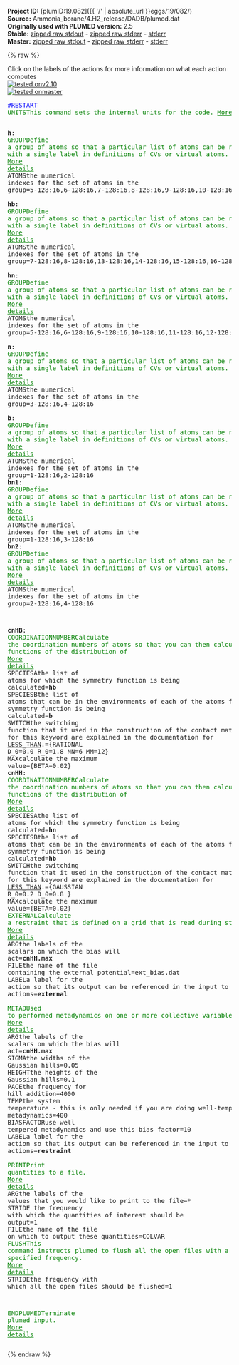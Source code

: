 **Project ID:** [plumID:19.082]({{ '/' | absolute_url }}eggs/19/082/)  
**Source:** Ammonia_borane/4.H2_release/DADB/plumed.dat  
**Originally used with PLUMED version:** 2.5  
**Stable:** [zipped raw stdout](plumed.dat.plumed.stdout.txt.zip) - [zipped raw stderr](plumed.dat.plumed.stderr.txt.zip) - [stderr](plumed.dat.plumed.stderr)  
**Master:** [zipped raw stdout](plumed.dat.plumed_master.stdout.txt.zip) - [zipped raw stderr](plumed.dat.plumed_master.stderr.txt.zip) - [stderr](plumed.dat.plumed_master.stderr)  

{% raw %}
<div class="plumedpreheader">
<div class="headerInfo" id="value_details_data/Ammonia_borane/4.H2_release/DADB/plumed.dat"> Click on the labels of the actions for more information on what each action computes </div>
<div class="containerBadge">
<div class="headerBadge"><a href="plumed.dat.plumed.stderr"><img src="https://img.shields.io/badge/v2.10-passing-green.svg" alt="tested onv2.10" /></a></div>
<div class="headerBadge"><a href="plumed.dat.plumed_master.stderr"><img src="https://img.shields.io/badge/master-passing-green.svg" alt="tested onmaster" /></a></div>
</div>
</div>
<pre class="plumedlisting">
<span style="color:blue" class="comment">#RESTART</span>
<span class="plumedtooltip" style="color:green">UNITS<span class="right">This command sets the internal units for the code. <a href="https://www.plumed.org/doc-master/user-doc/html/UNITS" style="color:green">More details</a><i></i></span></span> <span class="plumedtooltip">LENGTH<span class="right">the units of lengths<i></i></span></span>=A

<span style="display:none;" id="data/Ammonia_borane/4.H2_release/DADB/plumed.dat">The UNITS action with label <b></b> calculates something</span><b name="data/Ammonia_borane/4.H2_release/DADB/plumed.dath" onclick='showPath("data/Ammonia_borane/4.H2_release/DADB/plumed.dat","data/Ammonia_borane/4.H2_release/DADB/plumed.dath","data/Ammonia_borane/4.H2_release/DADB/plumed.dath","brown")'>h</b>: <span class="plumedtooltip" style="color:green">GROUP<span class="right">Define a group of atoms so that a particular list of atoms can be referenced with a single label in definitions of CVs or virtual atoms. <a href="https://www.plumed.org/doc-master/user-doc/html/GROUP" style="color:green">More details</a><i></i></span></span> <span class="plumedtooltip">ATOMS<span class="right">the numerical indexes for the set of atoms in the group<i></i></span></span>=5-128:16,6-128:16,7-128:16,8-128:16,9-128:16,10-128:16,11-128:16,12-128:16,13-128:16,14-128:16,15-128:16,16-128:16   
<span style="display:none;" id="data/Ammonia_borane/4.H2_release/DADB/plumed.dath">The GROUP action with label <b>h</b> calculates something</span><b name="data/Ammonia_borane/4.H2_release/DADB/plumed.dathb" onclick='showPath("data/Ammonia_borane/4.H2_release/DADB/plumed.dat","data/Ammonia_borane/4.H2_release/DADB/plumed.dathb","data/Ammonia_borane/4.H2_release/DADB/plumed.dathb","brown")'>hb</b>: <span class="plumedtooltip" style="color:green">GROUP<span class="right">Define a group of atoms so that a particular list of atoms can be referenced with a single label in definitions of CVs or virtual atoms. <a href="https://www.plumed.org/doc-master/user-doc/html/GROUP" style="color:green">More details</a><i></i></span></span> <span class="plumedtooltip">ATOMS<span class="right">the numerical indexes for the set of atoms in the group<i></i></span></span>=7-128:16,8-128:16,13-128:16,14-128:16,15-128:16,16-128:16  
<span style="display:none;" id="data/Ammonia_borane/4.H2_release/DADB/plumed.dathb">The GROUP action with label <b>hb</b> calculates something</span><b name="data/Ammonia_borane/4.H2_release/DADB/plumed.dathn" onclick='showPath("data/Ammonia_borane/4.H2_release/DADB/plumed.dat","data/Ammonia_borane/4.H2_release/DADB/plumed.dathn","data/Ammonia_borane/4.H2_release/DADB/plumed.dathn","brown")'>hn</b>: <span class="plumedtooltip" style="color:green">GROUP<span class="right">Define a group of atoms so that a particular list of atoms can be referenced with a single label in definitions of CVs or virtual atoms. <a href="https://www.plumed.org/doc-master/user-doc/html/GROUP" style="color:green">More details</a><i></i></span></span> <span class="plumedtooltip">ATOMS<span class="right">the numerical indexes for the set of atoms in the group<i></i></span></span>=5-128:16,6-128:16,9-128:16,10-128:16,11-128:16,12-128:16  
<span style="display:none;" id="data/Ammonia_borane/4.H2_release/DADB/plumed.dathn">The GROUP action with label <b>hn</b> calculates something</span><b name="data/Ammonia_borane/4.H2_release/DADB/plumed.datn" onclick='showPath("data/Ammonia_borane/4.H2_release/DADB/plumed.dat","data/Ammonia_borane/4.H2_release/DADB/plumed.datn","data/Ammonia_borane/4.H2_release/DADB/plumed.datn","brown")'>n</b>: <span class="plumedtooltip" style="color:green">GROUP<span class="right">Define a group of atoms so that a particular list of atoms can be referenced with a single label in definitions of CVs or virtual atoms. <a href="https://www.plumed.org/doc-master/user-doc/html/GROUP" style="color:green">More details</a><i></i></span></span> <span class="plumedtooltip">ATOMS<span class="right">the numerical indexes for the set of atoms in the group<i></i></span></span>=3-128:16,4-128:16   
<span style="display:none;" id="data/Ammonia_borane/4.H2_release/DADB/plumed.datn">The GROUP action with label <b>n</b> calculates something</span><b name="data/Ammonia_borane/4.H2_release/DADB/plumed.datb" onclick='showPath("data/Ammonia_borane/4.H2_release/DADB/plumed.dat","data/Ammonia_borane/4.H2_release/DADB/plumed.datb","data/Ammonia_borane/4.H2_release/DADB/plumed.datb","brown")'>b</b>: <span class="plumedtooltip" style="color:green">GROUP<span class="right">Define a group of atoms so that a particular list of atoms can be referenced with a single label in definitions of CVs or virtual atoms. <a href="https://www.plumed.org/doc-master/user-doc/html/GROUP" style="color:green">More details</a><i></i></span></span> <span class="plumedtooltip">ATOMS<span class="right">the numerical indexes for the set of atoms in the group<i></i></span></span>=1-128:16,2-128:16 
<span style="display:none;" id="data/Ammonia_borane/4.H2_release/DADB/plumed.datb">The GROUP action with label <b>b</b> calculates something</span><b name="data/Ammonia_borane/4.H2_release/DADB/plumed.datbn1" onclick='showPath("data/Ammonia_borane/4.H2_release/DADB/plumed.dat","data/Ammonia_borane/4.H2_release/DADB/plumed.datbn1","data/Ammonia_borane/4.H2_release/DADB/plumed.datbn1","brown")'>bn1</b>: <span class="plumedtooltip" style="color:green">GROUP<span class="right">Define a group of atoms so that a particular list of atoms can be referenced with a single label in definitions of CVs or virtual atoms. <a href="https://www.plumed.org/doc-master/user-doc/html/GROUP" style="color:green">More details</a><i></i></span></span> <span class="plumedtooltip">ATOMS<span class="right">the numerical indexes for the set of atoms in the group<i></i></span></span>=1-128:16,3-128:16 
<span style="display:none;" id="data/Ammonia_borane/4.H2_release/DADB/plumed.datbn1">The GROUP action with label <b>bn1</b> calculates something</span><b name="data/Ammonia_borane/4.H2_release/DADB/plumed.datbn2" onclick='showPath("data/Ammonia_borane/4.H2_release/DADB/plumed.dat","data/Ammonia_borane/4.H2_release/DADB/plumed.datbn2","data/Ammonia_borane/4.H2_release/DADB/plumed.datbn2","brown")'>bn2</b>: <span class="plumedtooltip" style="color:green">GROUP<span class="right">Define a group of atoms so that a particular list of atoms can be referenced with a single label in definitions of CVs or virtual atoms. <a href="https://www.plumed.org/doc-master/user-doc/html/GROUP" style="color:green">More details</a><i></i></span></span> <span class="plumedtooltip">ATOMS<span class="right">the numerical indexes for the set of atoms in the group<i></i></span></span>=2-128:16,4-128:16 

<span style="display:none;" id="data/Ammonia_borane/4.H2_release/DADB/plumed.datbn2">The GROUP action with label <b>bn2</b> calculates something</span><b name="data/Ammonia_borane/4.H2_release/DADB/plumed.datcnHB" onclick='showPath("data/Ammonia_borane/4.H2_release/DADB/plumed.dat","data/Ammonia_borane/4.H2_release/DADB/plumed.datcnHB","data/Ammonia_borane/4.H2_release/DADB/plumed.datcnHB","brown")'>cnHB</b>: <span class="plumedtooltip" style="color:green">COORDINATIONNUMBER<span class="right">Calculate the coordination numbers of atoms so that you can then calculate functions of the distribution of <a href="https://www.plumed.org/doc-master/user-doc/html/COORDINATIONNUMBER" style="color:green">More details</a><i></i></span></span> <span class="plumedtooltip">SPECIESA<span class="right">the list of atoms for which the symmetry function is being calculated<i></i></span></span>=<b name="data/Ammonia_borane/4.H2_release/DADB/plumed.dathb">hb</b> <span class="plumedtooltip">SPECIESB<span class="right">the list of atoms that can be in the environments of each of the atoms for which the symmetry function is being calculated<i></i></span></span>=<b name="data/Ammonia_borane/4.H2_release/DADB/plumed.datb">b</b> <span class="plumedtooltip">SWITCH<span class="right">the switching function that it used in the construction of the contact matrix. Options for this keyword are explained in the documentation for <a href="https://www.plumed.org/doc-master/user-doc/html/LESS_THAN">LESS_THAN</a>.<i></i></span></span>={RATIONAL D_0=0.0 R_0=1.8 NN=6 MM=12} <span class="plumedtooltip">MAX<span class="right">calculate the maximum value<i></i></span></span>={BETA=0.02}
<span style="display:none;" id="data/Ammonia_borane/4.H2_release/DADB/plumed.datcnHB">The COORDINATIONNUMBER action with label <b>cnHB</b> calculates the following quantities:<table  align="center" frame="void" width="95%" cellpadding="5%"><tr><td width="5%"><b> Quantity </b>  </td><td><b> Description </b> </td></tr><tr><td width="5%">cnHB.max</td><td>the maximum colvar</td></tr><tr><td width="5%">cnHB.value</td><td>the coordination numbers of the specified atoms</td></tr></table></span><b name="data/Ammonia_borane/4.H2_release/DADB/plumed.datcnHH" onclick='showPath("data/Ammonia_borane/4.H2_release/DADB/plumed.dat","data/Ammonia_borane/4.H2_release/DADB/plumed.datcnHH","data/Ammonia_borane/4.H2_release/DADB/plumed.datcnHH","brown")'>cnHH</b>: <span class="plumedtooltip" style="color:green">COORDINATIONNUMBER<span class="right">Calculate the coordination numbers of atoms so that you can then calculate functions of the distribution of <a href="https://www.plumed.org/doc-master/user-doc/html/COORDINATIONNUMBER" style="color:green">More details</a><i></i></span></span> <span class="plumedtooltip">SPECIESA<span class="right">the list of atoms for which the symmetry function is being calculated<i></i></span></span>=<b name="data/Ammonia_borane/4.H2_release/DADB/plumed.dathn">hn</b> <span class="plumedtooltip">SPECIESB<span class="right">the list of atoms that can be in the environments of each of the atoms for which the symmetry function is being calculated<i></i></span></span>=<b name="data/Ammonia_borane/4.H2_release/DADB/plumed.dathb">hb</b> <span class="plumedtooltip">SWITCH<span class="right">the switching function that it used in the construction of the contact matrix. Options for this keyword are explained in the documentation for <a href="https://www.plumed.org/doc-master/user-doc/html/LESS_THAN">LESS_THAN</a>.<i></i></span></span>={GAUSSIAN R_0=0.2 D_0=0.8 } <span class="plumedtooltip">MAX<span class="right">calculate the maximum value<i></i></span></span>={BETA=0.02}
<span style="display:none;" id="data/Ammonia_borane/4.H2_release/DADB/plumed.datcnHH">The COORDINATIONNUMBER action with label <b>cnHH</b> calculates the following quantities:<table  align="center" frame="void" width="95%" cellpadding="5%"><tr><td width="5%"><b> Quantity </b>  </td><td><b> Description </b> </td></tr><tr><td width="5%">cnHH.max</td><td>the maximum colvar</td></tr><tr><td width="5%">cnHH.value</td><td>the coordination numbers of the specified atoms</td></tr></table></span><span class="plumedtooltip" style="color:green">EXTERNAL<span class="right">Calculate a restraint that is defined on a grid that is read during start up <a href="https://www.plumed.org/doc-master/user-doc/html/EXTERNAL" style="color:green">More details</a><i></i></span></span> <span class="plumedtooltip">ARG<span class="right">the labels of the scalars on which the bias will act<i></i></span></span>=<b name="data/Ammonia_borane/4.H2_release/DADB/plumed.datcnHH">cnHH.max</b> <span class="plumedtooltip">FILE<span class="right">the name of the file containing the external potential<i></i></span></span>=ext_bias.dat <span class="plumedtooltip">LABEL<span class="right">a label for the action so that its output can be referenced in the input to other actions<i></i></span></span>=<b name="data/Ammonia_borane/4.H2_release/DADB/plumed.datexternal" onclick='showPath("data/Ammonia_borane/4.H2_release/DADB/plumed.dat","data/Ammonia_borane/4.H2_release/DADB/plumed.datexternal","data/Ammonia_borane/4.H2_release/DADB/plumed.datexternal","brown")'>external</b> 
<br/><span style="display:none;" id="data/Ammonia_borane/4.H2_release/DADB/plumed.datexternal">The EXTERNAL action with label <b>external</b> calculates the following quantities:<table  align="center" frame="void" width="95%" cellpadding="5%"><tr><td width="5%"><b> Quantity </b>  </td><td><b> Description </b> </td></tr><tr><td width="5%">external.bias</td><td>the instantaneous value of the bias potential</td></tr></table></span><span class="plumedtooltip" style="color:green">METAD<span class="right">Used to performed metadynamics on one or more collective variables. <a href="https://www.plumed.org/doc-master/user-doc/html/METAD" style="color:green">More details</a><i></i></span></span> <span class="plumedtooltip">ARG<span class="right">the labels of the scalars on which the bias will act<i></i></span></span>=<b name="data/Ammonia_borane/4.H2_release/DADB/plumed.datcnHH">cnHH.max</b> <span class="plumedtooltip">SIGMA<span class="right">the widths of the Gaussian hills<i></i></span></span>=0.05 <span class="plumedtooltip">HEIGHT<span class="right">the heights of the Gaussian hills<i></i></span></span>=0.1 <span class="plumedtooltip">PACE<span class="right">the frequency for hill addition<i></i></span></span>=4000 <span class="plumedtooltip">TEMP<span class="right">the system temperature - this is only needed if you are doing well-tempered metadynamics<i></i></span></span>=400 <span class="plumedtooltip">BIASFACTOR<span class="right">use well tempered metadynamics and use this bias factor<i></i></span></span>=10 <span class="plumedtooltip">LABEL<span class="right">a label for the action so that its output can be referenced in the input to other actions<i></i></span></span>=<b name="data/Ammonia_borane/4.H2_release/DADB/plumed.datrestraint" onclick='showPath("data/Ammonia_borane/4.H2_release/DADB/plumed.dat","data/Ammonia_borane/4.H2_release/DADB/plumed.datrestraint","data/Ammonia_borane/4.H2_release/DADB/plumed.datrestraint","brown")'>restraint</b> 
<br/><span style="display:none;" id="data/Ammonia_borane/4.H2_release/DADB/plumed.datrestraint">The METAD action with label <b>restraint</b> calculates the following quantities:<table  align="center" frame="void" width="95%" cellpadding="5%"><tr><td width="5%"><b> Quantity </b>  </td><td><b> Description </b> </td></tr><tr><td width="5%">restraint.bias</td><td>the instantaneous value of the bias potential</td></tr></table></span><span class="plumedtooltip" style="color:green">PRINT<span class="right">Print quantities to a file. <a href="https://www.plumed.org/doc-master/user-doc/html/PRINT" style="color:green">More details</a><i></i></span></span> <span class="plumedtooltip">ARG<span class="right">the labels of the values that you would like to print to the file<i></i></span></span>=* <span class="plumedtooltip">STRIDE<span class="right"> the frequency with which the quantities of interest should be output<i></i></span></span>=1 <span class="plumedtooltip">FILE<span class="right">the name of the file on which to output these quantities<i></i></span></span>=COLVAR
<span class="plumedtooltip" style="color:green">FLUSH<span class="right">This command instructs plumed to flush all the open files with a user specified frequency. <a href="https://www.plumed.org/doc-master/user-doc/html/FLUSH" style="color:green">More details</a><i></i></span></span> <span class="plumedtooltip">STRIDE<span class="right">the frequency with which all the open files should be flushed<i></i></span></span>=1

<span class="plumedtooltip" style="color:green">ENDPLUMED<span class="right">Terminate plumed input. <a href="https://www.plumed.org/doc-master/user-doc/html/ENDPLUMED" style="color:green">More details</a><i></i></span></span><span style="color:blue" class="comment">
</span></pre>
{% endraw %}
